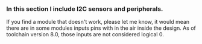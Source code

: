 ### In this section I include I2C sensors and peripherals.

If you find a module that doesn't work, please let me know, it would mean there are in some modules inputs pins with in the air inside the design. As of toolchain version 8.0, those inputs are not considered logical 0.

